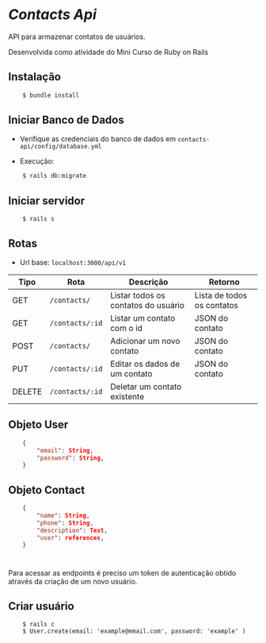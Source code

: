 # *Contacts Api*

API para armazenar contatos de usuários.

Desenvolvida como atividade do Mini Curso de Ruby on Rails

## Instalação

```sh
    $ bundle install
```

## Iniciar Banco de Dados

- Verifique as credenciais do banco de dados em `contacts-api/config/database.yml`

- Execução:

```sh
    $ rails db:migrate
```

## Iniciar servidor

```
    $ rails s
```

## Rotas

- Url base: `localhost:3000/api/v1`

|Tipo|Rota|Descrição|Retorno|
|--|--|--|--|
|GET|`/contacts/`|Listar todos os contatos do usuário|Lista de todos os contatos|
|GET|`/contacts/:id`|Listar um contato com o id|JSON do contato|
|POST|`/contacts/`|Adicionar um novo contato|JSON do contato|
|PUT|`/contacts/:id`|Editar os dados de um contato|JSON do contato|
|DELETE|`/contacts/:id`|Deletar um contato existente||

## Objeto User

```json
    {
        "email": String,
        "password": String,
    }
```
## Objeto Contact


```json
    {
        "name": String,
        "phone": String,
        "description": Text,
        "user": references,
    }
```
#

Para acessar as endpoints é preciso um token de autenticação obtido através da criação de um novo usuário.

## Criar usuário

```
    $ rails c
    $ User.create(email: 'example@email.com', password: 'example' )
```